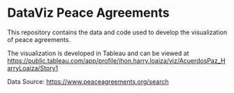 # DataViz Peace Agreements

This repository contains the data and code used to develop the visualization of peace agreements. 

The visualization is developed in Tableau and can be viewed at 
https://public.tableau.com/app/profile/jhon.harry.loaiza/viz/AcuerdosPaz_HarryLoaiza/Story1


Data Source: https://www.peaceagreements.org/search
